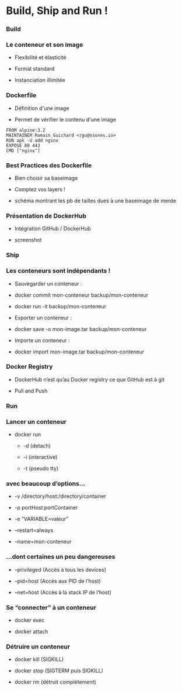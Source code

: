 # Build, Ship and Run !

### Build

### Le conteneur et son image

- Flexibilité et élasticité

- Format standard

- Instanciation illimitée

### Dockerfile

- Définition d'une image

- Permet de vérifier le contenu d'une image

```
FROM alpine:3.2
MAINTAINER Romain Guichard <rgu@osones.io>
RUN apk -U add nginx
EXPOSE 80 443
CMD ["nginx"]
```


### Best Practices des Dockerfile

- Bien choisir sa baseimage

- Comptez vos layers !

- schéma montrant les pb de tailles dues à une baseimage de merde

### Présentation de DockerHub

- Intégration GitHub / DockerHub

- screenshot

### Ship

### Les conteneurs sont indépendants !

- Sauvegarder un conteneur :

- docker commit mon-conteneur backup/mon-conteneur

- docker run -it backup/mon-conteneur

- Exporter un conteneur :

- docker save -o mon-image.tar backup/mon-conteneur

- Importe un conteneur :

- docker import mon-image.tar backup/mon-conteneur

### Docker Registry

- DockerHub n’est qu’au Docker registry ce que GitHub est à git

- Pull and Push

### Run

### Lancer un conteneur

- docker run

  - -d (detach)

  - -i (interactive)

  - -t (pseudo tty)

### avec beaucoup d’options...

- -v /directory/host:/directory/container

- -p portHost:portContainer

- -e “VARIABLE=valeur”

- –restart=always

- –name=mon-conteneur

### ...dont certaines un peu dangereuses

- –privileged (Accès à tous les devices)

- –pid=host (Accès aux PID de l’host)

- –net=host (Accès à la stack IP de l’host)

### Se “connecter” à un conteneur

- docker exec

- docker attach

### Détruire un conteneur

- docker kill (SIGKILL)

- docker stop (SIGTERM puis SIGKILL)

- docker rm (détruit complètement)
